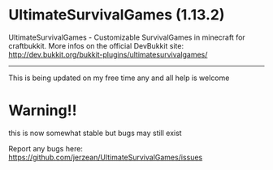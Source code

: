 UltimateSurvivalGames (1.13.2)
=====================
UltimateSurvivalGames - Customizable SurvivalGames in minecraft for craftbukkit. 
More infos on the official DevBukkit site: http://dev.bukkit.org/bukkit-plugins/ultimatesurvivalgames/

---------------------
This is being updated on my free time  any and all help is welcome

 Warning!!
=====================
this is now somewhat stable but bugs may still exist

Report any bugs here:
https://github.com/jerzean/UltimateSurvivalGames/issues

